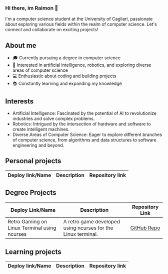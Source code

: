 ### Hi there, im Raimon 👋
I'm a computer science student at the University of Cagliari, passionate about exploring various fields within the realm of computer science.
Let's connect and collaborate on exciting projects!

## About me
- 🎓 Currently pursuing a degree in computer science
- 🌱 Interested in artificial intelligence, robotics, and exploring diverse areas of computer science
- 💻 Enthusiastic about coding and building projects
- 📚 Constantly learning and expanding my knowledge

## Interests
- Artificial Intelligence: Fascinated by the potential of AI to revolutionize industries and solve complex problems.
- Robotics: Intrigued by the intersection of hardware and software to create intelligent machines.
- Diverse Areas of Computer Science: Eager to explore different branches of computer science, from algorithms and data structures to software engineering and beyond.



## Personal projects
| Deploy link/Name      | Description | Repository link     |
| - | - | - |

## Degree Projects  
| Deploy Link/Name | Description | Repository Link |  
|------------------|-------------|-----------------|  
| Retro Gaming on Linux Terminal using ncurses | A retro game developed using ncurses for the Linux terminal. | [GitHub Repo](https://github.com/Neune0/progetto-sistemi-operativi) |


## Learning projects
| Deploy link/Name      | Description | Repository link     |
| - | - | - |

